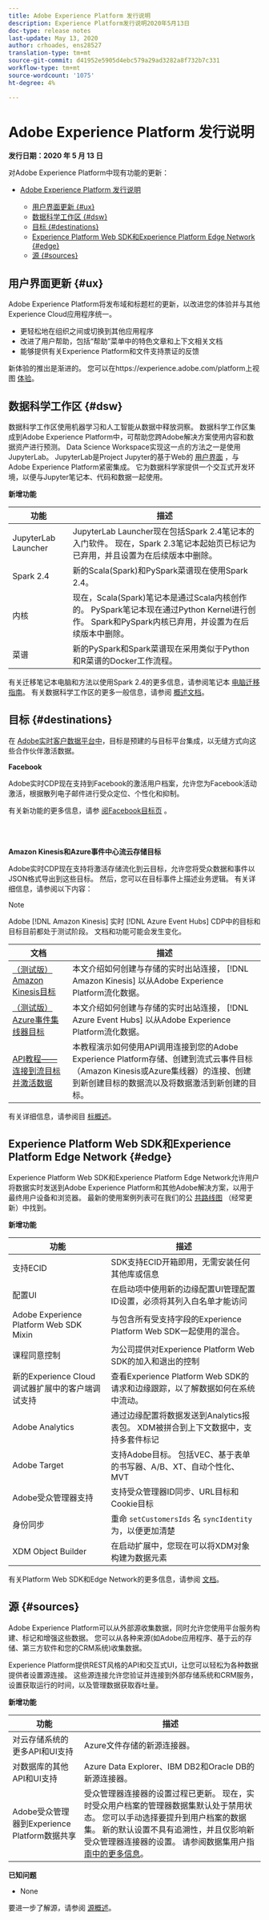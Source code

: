 ```yaml
---
title: Adobe Experience Platform 发行说明
description: Experience Platform发行说明2020年5月13日
doc-type: release notes
last-update: May 13, 2020
author: crhoades, ens28527
translation-type: tm+mt
source-git-commit: d41952e5905d4ebc579a29ad3282a8f732b7c331
workflow-type: tm+mt
source-wordcount: '1075'
ht-degree: 4%

---
```



# Adobe Experience Platform 发行说明

**发行日期：2020 年 5 月 13 日**

对Adobe Experience Platform中现有功能的更新：

- [Adobe Experience Platform 发行说明](#adobe-experience-platform-release-notes)

   - [用户界面更新 {#ux}](#user-interface-updates-ux)
   - [数据科学工作区 {#dsw}](#data-science-workspace-dsw)
   - [目标 {#destinations}](#destinations-destinations)
   - [Experience Platform Web SDK和Experience Platform Edge Network {#edge}](#experience-platform-web-sdk-and-experience-platform-edge-network-edge)
   - [源 {#sources}](#sources-sources)

## 用户界面更新 {#ux}

Adobe Experience Platform将发布域和标题栏的更新，以改进您的体验并与其他Experience Cloud应用程序统一。

- 更轻松地在组织之间或切换到其他应用程序
- 改进了用户帮助，包括“帮助”菜单中的特色文章和上下文相关文档
- 能够提供有关Experience Platform和文件支持票证的反馈

新体验的推出是渐进的。 您可以在https://experience.adobe.com/platform上视图 [体验](https://experience.adobe.com/platform)。

## 数据科学工作区 {#dsw}

数据科学工作区使用机器学习和人工智能从数据中释放洞察。 数据科学工作区集成到Adobe Experience Platform中，可帮助您跨Adobe解决方案使用内容和数据资产进行预测。 Data Science Workspace实现这一点的方法之一是使用JupyterLab。 JupyterLab是Project Jupyter的基于Web的 <a href="https://jupyter.org/" target="_blank">用户界面</a> ，与Adobe Experience Platform紧密集成。 它为数据科学家提供一个交互式开发环境，以便与Jupyter笔记本、代码和数据一起使用。

**新增功能**

| 功能 | 描述 |
|--- | ---|
| JupyterLab Launcher | JupyterLab Launcher现在包括Spark 2.4笔记本的入门软件。 现在，Spark 2.3笔记本起始页已标记为已弃用，并且设置为在后续版本中删除。 |
| Spark 2.4 | 新的Scala(Spark)和PySpark菜谱现在使用Spark 2.4。 |
| 内核 | 现在，Scala(Spark)笔记本是通过Scala内核创作的。 PySpark笔记本现在通过Python Kernel进行创作。 Spark和PySpark内核已弃用，并设置为在后续版本中删除。 |
| 菜谱 | 新的PySpark和Spark菜谱现在采用类似于Python和R菜谱的Docker工作流程。 |

有关迁移笔记本电脑和方法以使用Spark 2.4的更多信息，请参阅笔记本 [电脑迁移指南](../../data-science-workspace/recipe-notebook-migration.md)。 有关数据科学工作区的更多一般信息，请参阅 [概述文档](../../data-science-workspace/home.md)。

## 目标 {#destinations}

在 [Adobe实时客户数据平台中](../../rtcdp/overview.md)，目标是预建的与目标平台集成，以无缝方式向这些合作伙伴激活数据。

**Facebook**

Adobe实时CDP现在支持到Facebook的激活用户档案，允许您为Facebook活动激活，根据散列电子邮件进行受众定位、个性化和抑制。

有关新功能的更多信息，请参 [阅Facebook目标页](/help/rtcdp/destinations/facebook-destination.md) 。

<br> 

**Amazon Kinesis和Azure事件中心流云存储目标**

Adobe实时CDP现在支持将激活存储流化到云目标，允许您将受众数据和事件以JSON格式导出到这些目标。 然后，您可以在目标事件上描述业务逻辑。 有关详细信息，请参阅以下内容：

>[!NOTE]
>
>Adobe [!DNL Amazon Kinesis] 实时 [!DNL Azure Event Hubs] CDP中的目标和目标目前都处于测试阶段。 文档和功能可能会发生变化。

| 文档 | 描述 |
|--- | ---|
| [（测试版）Amazon Kinesis目标](/help/rtcdp/destinations/amazon-kinesis-destination.md) | 本文介绍如何创建与存储的实时出站连接， [!DNL Amazon Kinesis] 以从Adobe Experience Platform流化数据。 |
| [（测试版）Azure事件集线器目标](/help/rtcdp/destinations/azure-event-hubs-destination.md) | 本文介绍如何创建与存储的实时出站连接， [!DNL Azure Event Hubs] 以从Adobe Experience Platform流化数据。 |
| [API教程——连接到流目标并激活数据](/help/rtcdp/destinations/streaming-destinations-api-tutorial.md) | 本教程演示如何使用API调用连接到您的Adobe Experience Platform存储、创建到流式云事件目标（Amazon Kinesis或Azure集线器）的连接、创建到新创建目标的数据流以及将数据激活到新创建的目标。 |

有关详细信息，请参阅目 [标概述](/help/rtcdp/destinations/destinations-overview.md)。

## Experience Platform Web SDK和Experience Platform Edge Network {#edge}

Experience Platform Web SDK和Experience Platform Edge Network允许用户将数据实时发送到Adobe Experience Platform和其他Adobe解决方案，以用于最终用户设备和浏览器。 最新的使用案例列表可在我们的公 [共路线图](https://github.com/adobe/alloy/projects/5) （经常更新）中找到。

**新增功能**

| 功能 | 描述 |
|--- | ---|
| 支持ECID | SDK支持ECID开箱即用，无需安装任何其他库或信息 |
| 配置UI | 在启动项中使用新的边缘配置UI管理配置ID设置，必须将其列入白名单才能访问 |
| Adobe Experience Platform Web SDK Mixin | 与包含所有受支持字段的Experience Platform Web SDK一起使用的混合。 |
| 课程同意控制 | 为公司提供对Experience Platform Web SDK的加入和退出的控制 |
| 新的Experience Cloud调试器扩展中的客户端调试支持 | 查看Experience Platform Web SDK的请求和边缘跟踪，以了解数据如何在系统中流动。 |
| Adobe Analytics | 通过边缘配置将数据发送到Analytics报表包。 XDM被拼合到上下文数据中，支持多套件标记 |
| Adobe Target | 支持Adobe目标。 包括VEC、基于表单的书写器、A/B、XT、自动个性化、MVT |
| Adobe受众管理器支持 | 支持受众管理器ID同步、URL目标和Cookie目标 |
| 身份同步 | 重命 `setCustomersIds` 名 `syncIdentity` 为，以便更加清楚 |
| XDM Object Builder | 在启动扩展中，您现在可以将XDM对象构建为数据元素 |

有关Platform Web SDK和Edge Network的更多信息，请参阅 [文档](../../edge/home.md)。

## 源 {#sources}

Adobe Experience Platform可以从外部源收集数据，同时允许您使用平台服务构建、标记和增强这些数据。 您可以从各种来源(如Adobe应用程序、基于云的存储、第三方软件和您的CRM系统)收集数据。

Experience Platform提供REST风格的API和交互式UI，让您可以轻松为各种数据提供者设置源连接。 这些源连接允许您验证并连接到外部存储系统和CRM服务，设置获取运行的时间，以及管理数据获取吞吐量。

**新增功能**

| 功能 | 描述 |
| ------- | ----------- |
| 对云存储系统的更多API和UI支持 | Azure文件存储的新源连接器。 |
| 对数据库的其他API和UI支持 | Azure Data Explorer、IBM DB2和Oracle DB的新源连接器。 |
| Adobe受众管理器到Experience Platform数据共享 | 受众管理器连接器的设置过程已更新。 现在，实时受众用户档案的管理器数据集默认处于禁用状态。 您可以手动选择要提升到用户档案的数据集。 新的默认设置不具有追溯性，并且仅影响新受众管理器连接器的设置。 请参阅数据集用户指 [南中的更多信息](../../catalog/datasets/user-guide.md)。 |

**已知问题**

- None

要进一步了解源，请参阅 [源概述](../../sources/home.md)。